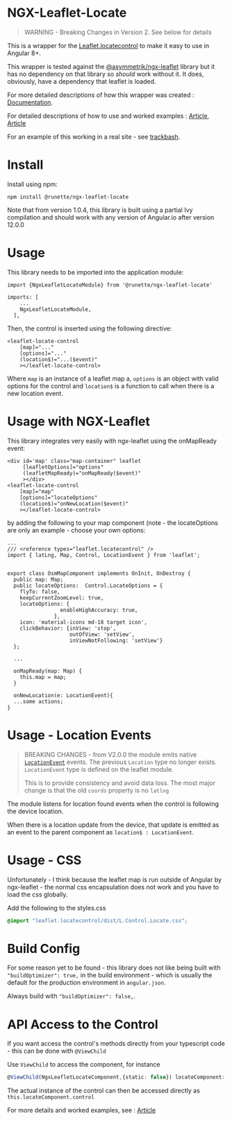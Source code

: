 # NGX-Leaflet-Locate

>
>WARNING - Breaking Changes in Version 2. See below for details
>

This is a wrapper for the [Leaflet.locatecontrol](https://github.com/domoritz/leaflet-locatecontrol) to make it easy to use in Angular 8+.

This wrapper is tested against the [@asymmetrik/ngx-leaflet](https://github.com/Asymmetrik/ngx-leaflet) library but it has no dependency on that library so *should* work without it. It does, obviously, have a dependency that leaflet is loaded.

For more detailed descriptions of how this wrapper was created : [Documentation](https://runette.gitbook.io/alcm/).

For detailed descriptions of how to use and worked examples : [Article](https://medium.com/runic-software/quick-guide-to-leaflet-controls-in-angular-io-1b35d0807bdb), [Article](https://medium.com/runic-software/advanced-interactive-maps-in-angular-with-leaflet-68baafa03f72)

For an example of this working in a real site - see [trackbash](https://trackbash.co.uk).

# Install

Install using npm:

```
npm install @runette/ngx-leaflet-locate
```

Note that from version 1.0.4, this library is built using a partial Ivy compilation and should work with any version of Angular.io after version 12.0.0

# Usage

This library needs to be imported into the application module:

```
import {NgxLeafletLocateModule} from '@runette/ngx-leaflet-locate'

imports: [
    ...
    NgxLeafletLocateModule,
  ],
```

Then, the control is inserted using the following directive:

```
<leaflet-locate-control 
    [map]="..."
    [options]="..."
    (location$)="...($event)"
    ></leaflet-locate-control>
```

Where `map` is an instance of a leaflet map a, `options` is an object with valid options for the control and `location$` is a function to call when there is a new location event.

# Usage with NGX-Leaflet

This library integrates very easily with ngx-leaflet using the onMapReady event:

```
<div id='map' class="map-container" leaflet
     [leafletOptions]="options"
     (leafletMapReady)="onMapReady($event)"
     ></div>
<leaflet-locate-control 
    [map]="map"
    [options]="locateOptions"
    (location$)="onNewLocation($event)"
    ></leaflet-locate-control>
```
by adding the following to your map component (note - the locateOptions are only an example - choose your own options:

```
...
/// <reference types="leaflet.locatecontrol" />
import { latLng, Map, Control, LocationEvent } from 'leaflet';


export class OsmMapComponent implements OnInit, OnDestroy {
  public map: Map;
  public locateOptions:  Control.LocateOptions = {
    flyTo: false,
    keepCurrentZoomLevel: true,
    locateOptions: {
                 enableHighAccuracy: true,
               },
    icon: 'material-icons md-18 target icon',
    clickBehavior: {inView: 'stop',
                    outOfView: 'setView',
                    inViewNotFollowing: 'setView'}
  };
  
  ...
  
  onMapReady(map: Map) {
    this.map = map;
  }
  
  onNewLocation(e: LocationEvent){
  ...some actions;
}
```

# Usage - Location Events

>
>BREAKING CHANGES - from V2.0.0 the module emits native [`LocationEvent`](https://leafletjs.com/reference-1.6.0.html#locationevent) events.
>The previous `Location` type no longer exists. `LocationEvent` type is defined on the leaflet module.
>
> This is to provide consistency and avoid data loss. The most major change is that the old `coords` property is no `latlng`
>

The module listens for location found events when the control is following the device location.

When there is a location update from the device, that update is emitted as an event to the parent component as `location$ : LocationEvent`.

# Usage - CSS

Unfortunately - I think because the leaflet map is run outside of Angular by ngx-leaflet - the normal css encapsulation does not work and you have to load the css globally.

Add the following to the styles.css 

```CSS
@import "leaflet.locatecontrol/dist/L.Control.Locate.css";
```

# Build Config

For some reason yet to be found - this library does not like being built with `"buildOptimizer": true,` in the build environment - which is usually the default for the production environment in `angular.json`.

Always build with `"buildOptimizer": false,`.

# API Access to the Control

If you want access the control's methods directly from your typescript code - this can be done with `@ViewChild`

Use `ViewChild` to access the component, for instance 

```ts
@ViewChild(NgxLeafletLocateComponent,{static: false}) locateComponent: NgxLeafletLocateComponent;
```

The actual instance of the control can then be accessed directly as `this.locateComponent.control`

For more details and worked examples, see : [Article](https://medium.com/runic-software/advanced-interactive-maps-in-angular-with-leaflet-68baafa03f72)

